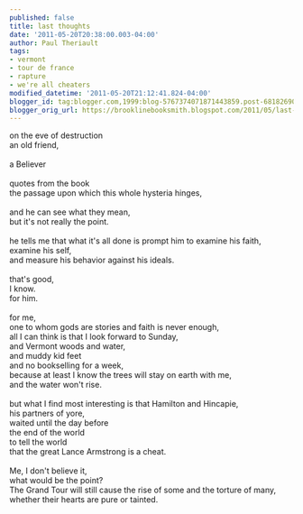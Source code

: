 ```yaml
---
published: false
title: last thoughts
date: '2011-05-20T20:38:00.003-04:00'
author: Paul Theriault
tags:
- vermont
- tour de france
- rapture
- we're all cheaters
modified_datetime: '2011-05-20T21:12:41.824-04:00'
blogger_id: tag:blogger.com,1999:blog-5767374071871443859.post-6818269034265825702
blogger_orig_url: https://brooklinebooksmith.blogspot.com/2011/05/last-thoughts.html
---
```


on the eve of destruction<br />an old friend,<br /><br />a Believer<br /><br />quotes from the book<br />the passage upon which this whole hysteria hinges,<br /><br />and he can see what they mean,<br />but it's not really the point.<br /><br />he tells me that what it's all done is prompt him to examine his faith,<br />examine his self,<br />and measure his behavior against his ideals.<br /><br />that's good,<br />I know.<br />for him.<br /><br />for me,<br />one to whom gods are stories and faith is never enough,<br />all I can think is that I look forward to Sunday,<br />and Vermont woods and water,<br />and muddy kid feet<br />and no bookselling for a week,<br />because at least I know the trees will stay on earth with me,<br />and the water won't rise.<br /><br />but what I find most interesting is that Hamilton and Hincapie,<br />his partners of yore,<br />waited until the day before<br />the end of the world<br />to tell the world<br />that the great Lance Armstrong is a cheat.<br /><br />Me, I don't believe it,<br />what would be the point?<br />The Grand Tour will still cause the rise of some and the torture of many,<br />whether their hearts are pure or tainted.